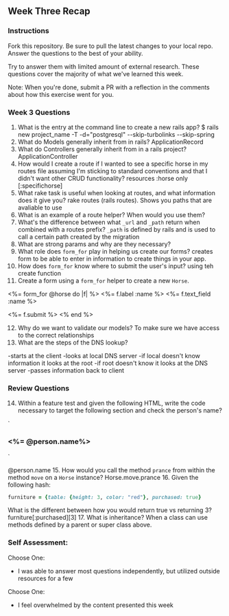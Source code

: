 ## Week Three Recap

### Instructions
Fork this repository. Be sure to pull the latest changes to your local repo. Answer the questions to the best of your ability.

Try to answer them with limited amount of external research. These questions cover the majority of what we've learned this week.

Note: When you're done, submit a PR with a reflection in the comments about how this exercise went for you.

### Week 3 Questions

1. What is the entry at the command line to create a new rails app? $ rails new project_name -T -d="postgresql" --skip-turbolinks --skip-spring
2. What do Models generally inherit from in rails? ApplicationRecord
3. What do Controllers generally inherit from in a rails project? ApplicationController
4. How would I create a route if I wanted to see a specific horse in my routes file assuming I'm sticking to standard conventions and that I didn't want other CRUD functionality? resources :horse only [:specifichorse]
5. What rake task is useful when looking at routes, and what information does it give you? rake routes (rails routes).  Shows you paths that are avaliable to use
6. What is an example of a route helper? When would you use them?
7. What's the difference between what `_url` and `_path` return when combined with a routes prefix? `_path` is defined by rails and is used to call a certain path created by the migration  
8. What are strong params and why are they necessary?
9. What role does `form_for` play in helping us create our forms? creates form to be able to enter in information to create things in your app.  
10. How does `form_for` know where to submit the user's input? using teh create function
11. Create a form using a `form_for` helper to create a new `Horse`.

<%= form_for @horse do |f| %>
  <%= f.label :name %>
  <%= f.text_field :name %>

  <%= f.submit %>
<% end %>

12. Why do we want to validate our models? To make sure we have access to the correct relationships
13. What are the steps of the DNS lookup?

  -starts at the client
  -looks at local DNS server
  -if local doesn't know information it looks at the root
  -if root doesn't know it looks at the DNS server
  -passes information back to client

### Review Questions
14. Within a feature test and given the following HTML, write the code necessary to target the following section and check the person's name?

  `<section id="personal-info">
    <h3><%= @person.name%></h3>
   </section>
  `

  @person.name
15. How would you call the method `prance` from within the method `move` on a `Horse` instance? Horse.move.prance
16. Given the following hash:

```ruby
furniture = {table: {height: 3, color: "red"}, purchased: true}
```
What is the different between how you would return true vs returning 3?  
furniture[:purchased][3]
17. What is inheritance?
When a class can use methods defined by a parent or super class above.  

### Self Assessment:
Choose One:
* I was able to answer most questions independently, but utilized outside resources for a few

Choose One:
* I feel overwhelmed by the content presented this week
